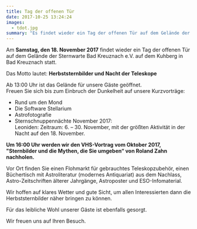 ```yaml
---
title: Tag der offenen Tür
date: 2017-10-25 13:24:24
images:
  - tdot.jpg
summary: "Es findet wieder ein Tag der offenen Tür auf dem Gelände der Sternwarte Bad Kreuznach statt. Das Motto lautet: Herbststernbilder und Nacht der Teleskope"
---
```


Am **Samstag, den 18. November 2017** findet wieder ein Tag der offenen Tür auf dem Gelände der Sternwarte Bad Kreuznach e.V. auf dem Kuhberg in Bad Kreuznach statt.

Das Motto lautet: **Herbststernbilder und Nacht der Teleskope**

Ab 13:00 Uhr ist das Gelände für unsere Gäste geöffnet.  
Freuen Sie sich bis zum Einbruch der Dunkelheit auf unsere Kurzvorträge:

- Rund um den Mond
- Die Software Stellarium
- Astrofotografie
- Sternschnuppennächte November 2017:  
  Leoniden: Zeitraum: 6. – 30. November, mit der größten Aktivität in der Nacht auf den 18. November.

**Um 16:00 Uhr werden wir den VHS-Vortrag vom Oktober 2017, "Sternbilder und die Mythen, die Sie umgeben“ von Roland Zahn nachholen.**

Vor Ort finden Sie einen Flohmarkt für gebrauchtes Teleskopzubehör, einen Büchertisch mit Astroliteratur (modernes Antiquariat) aus dem Nachlass, Astro-Zeitschriften älterer Jahrgänge, Astroposter und ESO-Infomaterial.

Wir hoffen auf klares Wetter und gute Sicht, um allen Interessierten dann die Herbststernbilder näher bringen zu können.

Für das leibliche Wohl unserer Gäste ist ebenfalls gesorgt.

Wir freuen uns auf Ihren Besuch.
